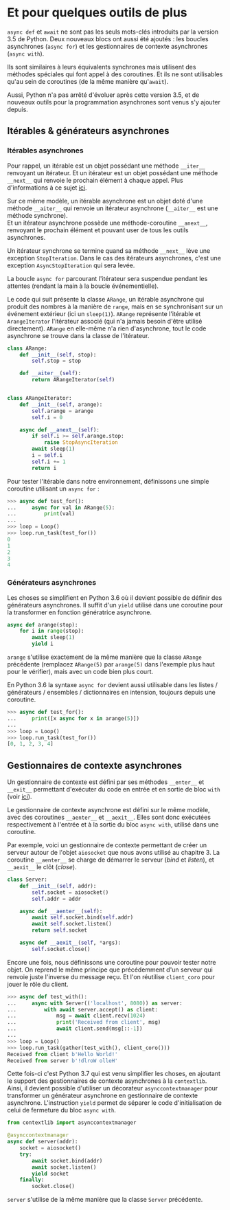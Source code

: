 # Et pour quelques outils de plus

`async def` et `await` ne sont pas les seuls mots-clés introduits par la version 3.5 de Python.
Deux nouveaux blocs ont aussi été ajoutés : les boucles asynchrones (`async for`) et les gestionnaires de contexte asynchrones (`async with`).

Ils sont similaires à leurs équivalents synchrones mais utilisent des méthodes spéciales qui font appel à des coroutines.
Et ils ne sont utilisables qu'au sein de coroutines (de la même manière qu'`await`).

Aussi, Python n'a pas arrêté d'évoluer après cette version 3.5, et de nouveaux outils pour la programmation asynchrones sont venus s'y ajouter depuis.

## Itérables & générateurs asynchrones

### Itérables asynchrones

Pour rappel, un itérable est un objet possédant une méthode `__iter__` renvoyant un itérateur.
Et un itérateur est un objet possédant une méthode `__next__` qui renvoie le prochain élément à chaque appel.
Plus d'informations à ce sujet [ici](https://zestedesavoir.com/tutoriels/954/notions-de-python-avancees/1-starters/2-iterables/).

Sur ce même modèle, un itérable asynchrone est un objet doté d'une méthode `__aiter__` qui renvoie un itérateur asynchrone (`__aiter__` est une méthode synchrone).  
Et un itérateur asynchrone possède une méthode-coroutine `__anext__`, renvoyant le prochain élément et pouvant user de tous les outils asynchrones.

Un itérateur synchrone se termine quand sa méthode `__next__` lève une exception `StopIteration`.
Dans le cas des itérateurs asynchrones, c'est une exception `AsyncStopIteration` qui sera levée.

La boucle `async for` parcourant l'itérateur sera suspendue pendant les attentes (rendant la main à la boucle événementielle).

Le code qui suit présente la classe `ARange`, un itérable asynchrone qui produit des nombres à la manière de `range`, mais en se synchronisant sur un événement extérieur (ici un `sleep(1)`).
`ARange` représente l'itérable et `ArangeIterator` l'itérateur associé (qui n'a jamais besoin d'être utilisé directement).
`ARange` en elle-même n'a rien d'asynchrone, tout le code asynchrone se trouve dans la classe de l'itérateur.

```python
class ARange:
    def __init__(self, stop):
        self.stop = stop

    def __aiter__(self):
        return ARangeIterator(self)


class ARangeIterator:
    def __init__(self, arange):
        self.arange = arange
        self.i = 0

    async def __anext__(self):
        if self.i >= self.arange.stop:
            raise StopAsyncIteration
        await sleep(1)
        i = self.i
        self.i += 1
        return i
```

Pour tester l'itérable dans notre environnement, définissons une simple coroutine utilisant un `async for` :

```python
>>> async def test_for():
...     async for val in ARange(5):
...         print(val)
...
>>> loop = Loop()
>>> loop.run_task(test_for())
0
1
2
3
4
```

### Générateurs asynchrones

Les choses se simplifient en Python 3.6 où il devient possible de définir des générateurs asynchrones.
Il suffit d'un `yield` utilisé dans une coroutine pour la transformer en fonction génératrice asynchrone.

```python
async def arange(stop):
    for i in range(stop):
        await sleep(1)
        yield i
```

`arange` s'utilise exactement de la même manière que la classe `ARange` précédente (remplacez `ARange(5)` par `arange(5)` dans l'exemple plus haut pour le vérifier), mais avec un code bien plus court.

En Python 3.6 la syntaxe `async for` devient aussi utilisable dans les listes / générateurs / ensembles / dictionnaires en intension, toujours depuis une coroutine.

```python
>>> async def test_for():
...     print([x async for x in arange(5)])
...
>>> loop = Loop()
>>> loop.run_task(test_for())
[0, 1, 2, 3, 4]
```

## Gestionnaires de contexte asynchrones

Un gestionnaire de contexte est défini par ses méthodes `__enter__` et `__exit__` permettant d'exécuter du code en entrée et en sortie de bloc `with` (voir [ici](https://zestedesavoir.com/tutoriels/954/notions-de-python-avancees/3-further/2-context-managers/)).

Le gestionnaire de contexte asynchrone est défini sur le même modèle, avec des coroutines `__aenter__` et `__aexit__`.
Elles sont donc exécutées respectivement à l'entrée et à la sortie du bloc `async with`, utilisé dans une coroutine.

Par exemple, voici un gestionnaire de contexte permettant de créer un serveur autour de l'objet `aiosocket` que nous avons utilisé au chapitre 3.
La coroutine `__aenter__` se charge de démarrer le serveur (*bind* et *listen*), et `__aexit__` le clôt (*close*).

```python
class Server:
    def __init__(self, addr):
        self.socket = aiosocket()
        self.addr = addr

    async def __aenter__(self):
        await self.socket.bind(self.addr)
        await self.socket.listen()
        return self.socket

    async def __aexit__(self, *args):
        self.socket.close()
```

Encore une fois, nous définissons une coroutine pour pouvoir tester notre objet.
On reprend le même principe que précédemment d'un serveur qui renvoie juste l'inverse du message reçu.
Et l'on réutilise `client_coro` pour jouer le rôle du client.

```python
>>> async def test_with():
...     async with Server(('localhost', 8080)) as server:
...         with await server.accept() as client:
...             msg = await client.recv(1024)
...             print('Received from client', msg)
...             await client.send(msg[::-1])
...
>>> loop = Loop()
>>> loop.run_task(gather(test_with(), client_coro()))
Received from client b'Hello World!'
Received from server b'!dlroW olleH'
```

Cette fois-ci c'est Python 3.7 qui est venu simplifier les choses, en ajoutant le support des gestionnaires de contexte asynchrones à la `contextlib`.
Ainsi, il devient possible d'utiliser un décorateur `asynccontextmanager` pour transformer un générateur asynchrone en gestionnaire de contexte asynchrone.
L'instruction `yield` permet de séparer le code d'initialisation de celui de fermeture du bloc `async with`.

```python
from contextlib import asynccontextmanager

@asynccontextmanager
async def server(addr):
    socket = aiosocket()
    try:
        await socket.bind(addr)
        await socket.listen()
        yield socket
    finally:
        socket.close()
```

`server` s'utilise de la même manière que la classe `Server` précédente.

